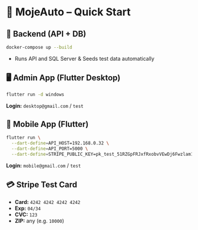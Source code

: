 # 🚗 MojeAuto – Quick Start

## 🧱 Backend (API + DB)

```bash
docker-compose up --build
```

* Runs API and SQL Server & Seeds test data automatically

## 🖥 Admin App (Flutter Desktop)

```bash
flutter run -d windows
```

**Login:**
`desktop@gmail.com` / `test`

## 📱 Mobile App (Flutter)

```bash
flutter run \
  --dart-define=API_HOST=192.168.0.32 \
  --dart-define=API_PORT=5000 \
  --dart-define=STRIPE_PUBLIC_KEY=pk_test_51RZGpFRJxfRxobvVEwDj6Fwzlam11SIR19g3bSR0qVnYWtJCS2cdh18iKjVWuIgPMMWEyzW6BD7eM9SnpmIzEvVH00ceRzIOuT
```

**Login:**
`mobile@gmail.com` / `test`

## 💳 Stripe Test Card

* **Card:** `4242 4242 4242 4242`
* **Exp:** `04/34`
* **CVC:** `123`
* **ZIP:** any (e.g. `10000`)
